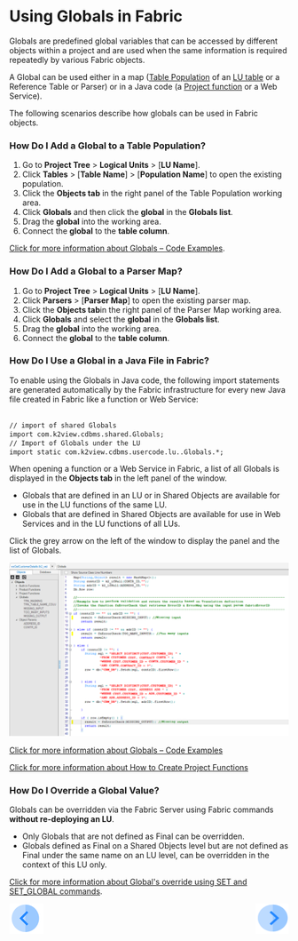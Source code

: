 # Using Globals in Fabric

Globals are predefined global variables that can be accessed by different objects within a project and are used when the same information is required repeatedly by various Fabric objects. 

A Global can be used either in a map ([Table Population](/articles/07_table_population/01_table_population_overview.md) of an [LU table](/articles/06_LU_tables/01_LU_tables_overview.md) or a Reference Table or Parser) or in a Java code (a [Project function](/articles/07_table_population/08_project_functions.md) or a Web Service).
 
The following scenarios describe how globals can be used in Fabric objects.

### How Do I Add a Global to a Table Population?
1.	Go to **Project Tree** > **Logical Units** > [**LU Name**]. 
2.	Click **Tables** > [**Table Name**] > [**Population Name**] to open the existing population.
3.	Click the **Objects tab** in the right panel of the Table Population working area.
4.	Click **Globals** and then click the **global** in the **Globals list**.
5.	Drag the **global** into the working area.
6.	Connect the **global** to the **table column**.

[Click for more information about Globals – Code Examples](/articles/08_globals/04_globals_code_examples.md).

### How Do I Add a Global to a Parser Map?
1.	Go to **Project Tree** > **Logical Units** > [**LU Name**].
2.	Click **Parsers** > [**Parser Map**] to open the existing parser map.
3.	Click the **Objects tab**in the right panel of the Parser Map working area.
4.	Click **Globals** and select the **global** in the **Globals list**.
5.	Drag the **global** into the working area.
6.	Connect the **global** to the **table column**.



### How Do I Use a Global in a Java File in Fabric?
To enable using the Globals in Java code, the following import statements are generated automatically by the Fabric infrastructure for every new Java file created in Fabric like a function or Web Service: 

<pre><code>
// import of shared Globals
import com.k2view.cdbms.shared.Globals; 
// Import of Globals under the LU
import static com.k2view.cdbms.usercode.lu.<LU name>.Globals.*; 
</code></pre>

When opening a function or a Web Service in Fabric, a list of all Globals is displayed in the **Objects tab** in the left panel of the window. 
* Globals that are defined in an LU or in Shared Objects are available for use in the LU functions of the same LU.
* Globals that are defined in Shared Objects are available for use in Web Services and in the LU functions of all LUs.

Click the grey arrow on the left of the window to display the panel and the list of Globals.

![image](/articles/08_globals/images/08_02_01%20list%20of%20Globals.png)

[Click for more information about Globals – Code Examples](/articles/08_globals/04_globals_code_examples.md)

[Click for more information about How to Create Project Functions](/articles/07_table_population/10_creating_a_project_function.md)

### How Do I Override a Global Value?
Globals can be overridden via the Fabric Server using Fabric commands **without re-deploying an LU**.
* Only Globals that are not defined as Final can be overridden. 
* Globals defined as Final on a Shared Objects level but are not defined as Final under the same name on an LU level, can be overridden in the context of this LU only.

[Click for more information about Global's override using SET and SET_GLOBAL commands](/articles/08_globals/03_set_globals.md). 

[![Previous](/articles/images/Previous.png)](/articles/08_globals/01_globals_overview.md)[<img align="right" width="60" height="54" src="/articles/images/Next.png">](/articles/08_globals/03_set_globals.md)






 
